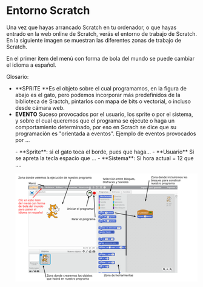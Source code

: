 
# Entorno Scratch

Una vez que hayas arrancado Scratch en tu ordenador, o que hayas entrado en la web online de Scratch, verás el entorno de trabajo de Scratch. En la siguiente imagen se muestran las diferentes zonas de trabajo de Scratch.

En el primer ítem del menú con forma de bola del mundo se puede cambiar el idioma a español.

Glosario:

- **SPRITE **Es el objeto sobre el cual programamos, en la figura de abajo es el gato, pero podemos incorporar más predefinidos de la biblioteca de Sractch, pintarlos con mapa de bits o vectorial, o incluso desde cámara web.
- **EVENTO** Suceso provocados por el usuario, los sprite o por el sistema, y sobre el cual queremos que el programa se ejecute o haga un comportamiento determinado, por eso en Scrach se dice que su programación es "orientada a eventos". Ejemplo de eventos provocados por ...
<ul>
- **Sprite**: si el gato toca el borde, pues que haga...
- **Usuario** Si se apreta la tecla espacio que ...
- **Sistema**: Si hora actual = 12 que ....

![](img/Seleccion_008b.png)






